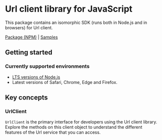 # Url client library for JavaScript

This package contains an isomorphic SDK (runs both in Node.js and in browsers) for Url client.



[Package (NPM)](https://www.npmjs.com/package/@msinternal/url) |
[Samples](https://github.com/Azure-Samples/azure-samples-js-management)

## Getting started

### Currently supported environments

- [LTS versions of Node.js](https://nodejs.org/about/releases/)
- Latest versions of Safari, Chrome, Edge and Firefox.






## Key concepts

### UrlClient

`UrlClient` is the primary interface for developers using the Url client library. Explore the methods on this client object to understand the different features of the Url service that you can access.


